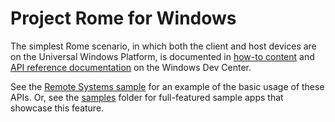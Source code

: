 # Project Rome for Windows

The simplest Rome scenario, in which both the client and host devices are on the Universal Windows Platform, is documented in [how-to content](https://msdn.microsoft.com/windows/uwp/launch-resume/connected-apps-and-devices) and [API reference documentation](https://msdn.microsoft.com/library/windows/apps/windows.system.remotesystems.aspx) on the Windows Dev Center. 

See the [Remote Systems sample](https://github.com/Microsoft/Windows-universal-samples/tree/master/Samples/RemoteSystems) for an example of the basic usage of these APIs. Or, see the [samples](samples/) folder for full-featured sample apps that showcase this feature.